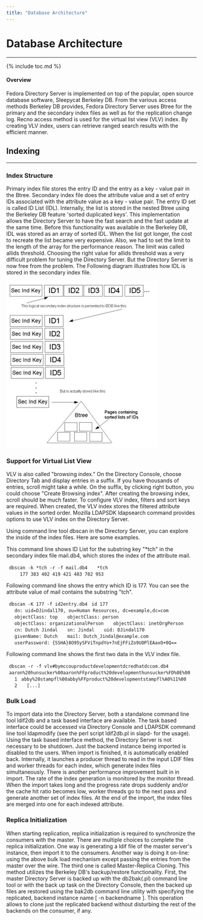 ```yaml
---
title: "Database Architecture"
---
```


# Database Architecture
-----------------------

{% include toc.md %}

#### Overview


Fedora Directory Server is implemented on top of the popular, open source database software, Sleepycat Berkeley DB. From the various access methods Berkeley DB provides, Fedora Directory Server uses Btree for the primary and the secondary index files as well as for the replication change log. Recno access method is used for the virtual list view (VLV) index. By creating VLV index, users can retrieve ranged search results with the efficient manner.

## Indexing
--------

### Index Structure

Primary index file stores the entry ID and the entry as a key - value pair in the Btree. Secondary index file does the attribute value and a set of entry IDs associated with the attribute value as a key - value pair. The entry ID set is called ID List (IDL). Internally, the list is stored in the nested Btree using the Berkeley DB feature 'sorted duplicated keys'. This implementation allows the Directory Server to have the fast search and the fast update at the same time. Before this functionality was available in the Berkeley DB, IDL was stored as an array of sorted IDL. When the list got longer, the cost to recreate the list became very expensive. Also, we had to set the limit to the length of the array for the performance reason. The limit was called allids threshold. Choosing the right value for allids threshold was a very difficult problem for tuning the Directory Server. But the Directory Server is now free from the problem. The Following diagram illustrates how IDL is stored in the secondary index file.

![How IDL is stored in the secondary index file](../../../images/idl.jpg "How IDL is stored in the secondary index file")

### Support for Virtual List View

VLV is also called "browsing index." On the Directory Console, choose Directory Tab and display entries in a suffix. If you have thousands of entries, scroll might take a while. On the suffix, by clicking right button, you could choose "Create Browsing index". After creating the browsing index, scroll should be much faster. To configure VLV index, filters and sort keys are required. When created, the VLV index stores the filtered attribute values in the sorted order. Mozilla LDAPSDK ldapsearch command provides options to use VLV index on the Directory Server.

Using command line tool dbscan in the Directory Server, you can explore the inside of the index files. Here are some examples.

This command line shows ID List for the substring key "\*tch" in the secondary index file mail.db4, which stores the index of the attribute mail.

` dbscan -k *tch -r -f mail.db4`
`   *tch`
`     177 383 402 419 421 483 782 953`

Following command line shows the entry which ID is 177. You can see the attribute value of mail contains the substring "tch".

` dbscan -K 177 -f id2entry.db4`
` id 177`
`   dn: uid=DJindal170, ou=Human Resources, dc=example,dc=com`
`   objectClass: top`
`   objectClass: person`
`   objectClass: organizationalPerson`
`   objectClass: inetOrgPerson`
`   cn: Dutch Jindal`
`   sn: Jindal`
`   uid: DJindal170`
`   givenName: Dutch`
`   mail: Dutch_Jindal@example.com`
`   userPassword: {SSHA}8O95ySFViTnpdYo+7nEjFFiZo9UOPlEAaxO+0Q==`

Following command line shows the first two data in the VLV index file.

` dbscan -r -f vlv#bymccouproductdevelopmentdcredhatdccom.db4`
` aaron%20hunsucker%00aaron%FFproduct%20developmenthunsucker%FD%0E%00`
`   1`
` abby%20stampfl%00abby%FFproduct%20developmentstampfl%A0%11%00`
`   2`
`   [...]`

### Bulk Load

To import data into the Directory Server, both a standalone command line tool ldif2db and a task based interface are available. The task based interface could be accessed via Directory Console and LDAPSDK command line tool ldapmodify (see the perl script ldif2db.pl in slapd-<ID> for the usage). Using the task based interface method, the Directory Server is not necessary to be shutdown. Just the backend instance being imported is disabled to the users. When import is finished, it is automatically enabled back. Internally, it launches a producer thread to read in the input LDIF files and worker threads for each index, which generate index files simultaneously. There is another performance improvement built in in import. The rate of the index generation is monitored by the monitor thread. When the import takes long and the progress rate drops suddenly and/or the cache hit ratio becomes low, worker threads go to the next pass and generate another set of index files. At the end of the import, the index files are merged into one for each indexed attribute.

### Replica Initialization

When starting replication, replica initialization is required to synchronize the consumers with the master. There are multiple choices to complete the replica initialization. One way is generating a ldif file of the master server's instance, then import it to the consumers. Another way is doing it on-line: using the above bulk load mechanism except passing the entries from the master over the wire. The third one is called Master-Replica Cloning. This method utilizes the Berkeley DB's backup/restore functionality. First, the master Directory Server is backed up with the db2bak(.pl) command line tool or with the back up task on the Directory Console, then the backed up files are restored using the bak2db command line utility with specifying the replicated, backend instance name [ -n backendname ]. This operation allows to clone just the replicated backend without disturbing the rest of the backends on the consumer, if any.

